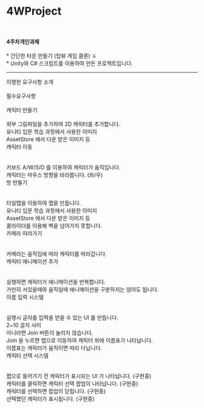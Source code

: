 # 4WProject
</br></br>  **4주차개인과제** 
</br></br> * 간단한 타운 만들기 (탑뷰 게임 클론) ⚔
</br> * Unity와 C# 스크립트를 이용하여 만든 프로젝트입니다.
* * *
이행한 요구사항 소개
</br></br>필수요구사항
</br></br>
캐릭터 만들기
</br></br>
외부 그림파일을 추가하여 2D 캐릭터를 추가합니다.
</br>유니티 입문 학습 과정에서 사용한 이미지
</br>AssetStore 에서 다운 받은 이미지 등
</br>캐릭터 이동
</br></br>
</br>키보드 A/W/S/D 를 이용하여 캐릭터가 움직입니다.
</br>캐릭터는 마우스 방향을 바라봅니다. (좌/우)
</br>방 만들기
</br></br>
</br>타일맵을 이용하여 맵을 만듭니다.
</br>유니티 입문 학습 과정에서 사용한 이미지
</br>AssetStore 에서 다운 받은 이미지 등
</br>콜라이더를 이용해 벽을 넘어가지 못합니다.
</br>카메라 따라가기
</br></br>
</br>카메라는 움직임에 따라 캐릭터를 따라갑니다.
</br>캐릭터 애니메이션 추가
</br></br>
</br>실행하면 캐릭터가 애니메이션을 반복합니다.
</br>가만히 서있을때와 움직일때 애니메이션을 구분하지는 않아도 됩니다.
</br>이름 입력 시스템
</br></br>
</br>실행시 글자를 입력을 받을 수 있는 UI 를 만듭니다.
</br>2~10 글자 사이
</br>아니라면 Join 버튼이 눌리지 않습니다.
</br>Join 을 누르면 맵으로 이동하여 캐릭터 위에 이름표가 나타납니다.
</br>이름표는 캐릭터가 움직이면 따라 다닙니다.
</br>캐릭터 선택 시스템
</br></br>
</br>맵으로 들어가기 전 캐릭터가 표시되는 UI 가 나타납니다. (구현중)
</br>캐릭터를 클릭하면 캐릭터 선택 팝업이 나타납니다. (구현중)
</br>캐릭터를 선택하면 팝업이 닫힙니다. (구현중)
</br>선택했던 캐릭터가 표시됩니다. (구현중)
